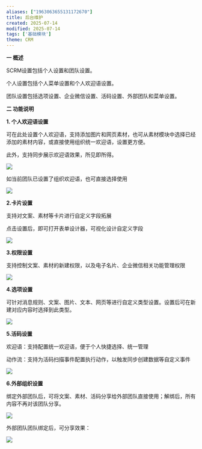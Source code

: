 ```yaml
---
aliases: ["1963063655131172670"]
title: 后台维护
created: 2025-07-14
modified: 2025-07-14
tags: ['基础模块']
theme: CRM
---
```


**一 概述**

SCRM设置包括个人设置和团队设置。

个人设置包括个人菜单设置和个人欢迎语设置。

团队设置包括选项设置、企业微信设置、活码设置、外部团队和菜单设置。

**二 功能说明**

**1. 个人欢迎语设置**

可在此处设置个人欢迎语，支持添加图片和网页素材，也可从素材模块中选择已经添加的素材内容，或直接使用组织统一欢迎语，设置更方便。

此外，支持同步展示欢迎语效果，所见即所得。

![](b99825c15039c19734671829b8a15c5d.jpg)

如当前团队已设置了组织欢迎语，也可直接选择使用

![](46e3c726a8e0c936ee34c7e932f2ea0b.jpg)

**2.卡片设置**

支持对文案、素材等卡片进行自定义字段拓展

点击设置后，即可打开表单设计器，可视化设计自定义字段

![](84ff7b01498a233bfbaf784055458e88.jpg)

**3.权限设置**

支持控制文案、素材的新建权限，以及电子名片、企业微信相关功能管理权限

![](a5aedfcd1eb8c840c95a10004a47c0c0.jpg)

**4.选项设置**

可针对消息规则、文案、图片、文本、网页等进行自定义类型设置。设置后可在新建对应内容时选择到此类型。

![](89d0cc66ef9d34889178418fd315a1ce.jpg)

**5.活码设置**

欢迎语：支持配置统一欢迎语，便于个人快捷选择、统一管理

动作流：支持为活码扫描事件配置执行动作，以触发同步创建数据等自定义事件

![](c479dd84c2dd30d0a5bc5e7237a7d3ef.jpg)

**6.外部组织设置**

绑定外部团队后，可将文案、素材、活码分享给外部团队直接使用；解绑后，所有内容不再对该团队分享。

![](27b8e8556217f7d31abb7ce15e846399.jpg)

外部团队团队绑定后，可分享效果：

![](90fb69d4f225776de1b6776ec0987025.jpg)